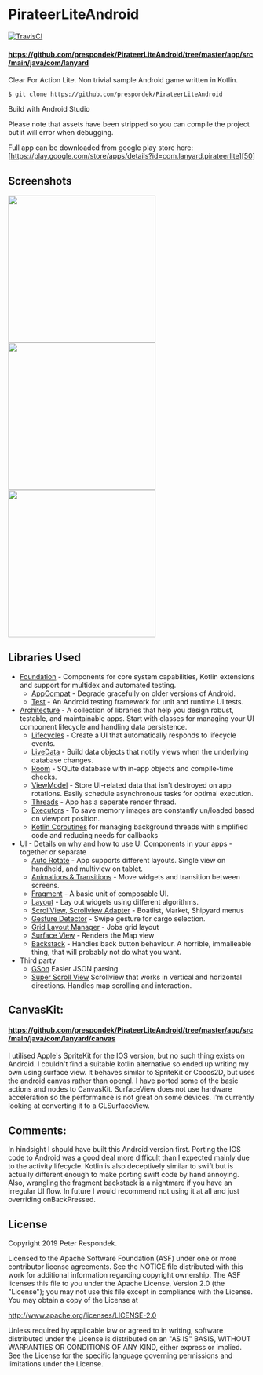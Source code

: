 # PirateerLiteAndroid

[![TravisCI](https://travis-ci.org/prespondek/PirateerLiteAndroid.svg?branch=master)](https://travis-ci.org/prespondek/PirateerLiteAndroid)

#### https://github.com/prespondek/PirateerLiteAndroid/tree/master/app/src/main/java/com/lanyard

Clear For Action Lite. Non trivial sample Android game written in Kotlin.

    $ git clone https://github.com/prespondek/PirateerLiteAndroid

Build with Android Studio

Please note that assets have been stripped so you can compile the project but it will error when debugging.

Full app can be downloaded from google play store here:
[https://play.google.com/store/apps/details?id=com.lanyard.pirateerlite][50]

## Screenshots

<img src=https://i.imgur.com/Du6S9CH.png height=300 align=left>
<img src=https://i.imgur.com/9L7kkRf.png height=300 align=left>
<img src=https://i.imgur.com/PabK8xU.png height=300>

## Libraries Used

* [Foundation][0] - Components for core system capabilities, Kotlin extensions and support for
  multidex and automated testing.
  * [AppCompat][1] - Degrade gracefully on older versions of Android.
  * [Test][4] - An Android testing framework for unit and runtime UI tests.
* [Architecture][10] - A collection of libraries that help you design robust, testable, and
  maintainable apps. Start with classes for managing your UI component lifecycle and handling data
  persistence.
  * [Lifecycles][12] - Create a UI that automatically responds to lifecycle events.
  * [LiveData][13] - Build data objects that notify views when the underlying database changes.
  * [Room][16] - SQLite database with in-app objects and compile-time checks.
  * [ViewModel][17] - Store UI-related data that isn't destroyed on app rotations. Easily schedule
     asynchronous tasks for optimal execution.
  * [Threads][38] - App has a seperate render thread.
  * [Executors][43] - To save memory images are constantly un/loaded based on viewport position.
  * [Kotlin Coroutines][91] for managing background threads with simplified code and reducing needs for callbacks
* [UI][30] - Details on why and how to use UI Components in your apps - together or separate
  * [Auto Rotate][34] - App supports different layouts. Single view on handheld, and multiview on tablet. 
  * [Animations & Transitions][31] - Move widgets and transition between screens.
  * [Fragment][34] - A basic unit of composable UI.
  * [Layout][35] - Lay out widgets using different algorithms.
  * [ScrollView, Scrollview Adapter][39] - Boatlist, Market, Shipyard menus
  * [Gesture Detector][40] - Swipe gesture for cargo selection.
  * [Grid Layout Manager][41] - Jobs grid layout
  * [Surface View][42] - Renders the Map view 
  * [Backstack][45] - Handles back button behaviour. A horrible, immalleable thing, that will probably not do what you want.
* Third party
  * [GSon][36] Easier JSON parsing
  * [Super Scroll View][37] Scrollview that works in vertical and horizontal directions. Handles map scrolling and interaction.
  
## CanvasKit:
#### https://github.com/prespondek/PirateerLiteAndroid/tree/master/app/src/main/java/com/lanyard/canvas
I utilised Apple's SpriteKit for the IOS version, but no such thing exists on Android. I couldn't find a suitable kotlin alternative so ended up writing my own using surface view. It behaves similar to SpriteKit or Cocos2D, but uses the android canvas rather than opengl. I have ported some of the basic actions and nodes to CanvasKit. SurfaceView does not use hardware acceleration so the performance is not great on some devices. I'm currently looking at converting it to a GLSurfaceView.
  
## Comments:

In hindsight I should have built this Android version first. Porting the IOS code to Android was a good deal more difficult than I expected mainly due to the activity lifecycle. Kotlin is also deceptively similar to swift but is actually different enough to make porting swift code by hand annoying. Also, wrangling the fragment backstack is a nightmare if you have an irregular UI flow. In future I would recommend not using it at all and just overriding onBackPressed.   

## License

Copyright 2019 Peter Respondek.

Licensed to the Apache Software Foundation (ASF) under one or more contributor license agreements. See the NOTICE file distributed with this work for additional information regarding copyright ownership. The ASF licenses this file to you under the Apache License, Version 2.0 (the "License"); you may not use this file except in compliance with the License. You may obtain a copy of the License at

http://www.apache.org/licenses/LICENSE-2.0

Unless required by applicable law or agreed to in writing, software distributed under the License is distributed on an "AS IS" BASIS, WITHOUT WARRANTIES OR CONDITIONS OF ANY KIND, either express or implied. See the License for the specific language governing permissions and limitations under the License.

[0]: https://developer.android.com/jetpack/components
[1]: https://developer.android.com/topic/libraries/support-library/packages#v7-appcompat
[2]: https://developer.android.com/kotlin/ktx
[4]: https://developer.android.com/training/testing/
[10]: https://developer.android.com/jetpack/arch/
[11]: https://developer.android.com/topic/libraries/data-binding/
[12]: https://developer.android.com/topic/libraries/architecture/lifecycle
[13]: https://developer.android.com/topic/libraries/architecture/livedata
[14]: https://developer.android.com/topic/libraries/architecture/navigation/
[16]: https://developer.android.com/topic/libraries/architecture/room
[17]: https://developer.android.com/topic/libraries/architecture/viewmodel
[18]: https://developer.android.com/topic/libraries/architecture/workmanager
[30]: https://developer.android.com/guide/topics/ui
[31]: https://developer.android.com/training/animation/
[34]: https://developer.android.com/guide/components/fragments
[35]: https://developer.android.com/guide/topics/ui/declaring-layout
[36]: https://sites.google.com/site/gson/Home
[38]: https://developer.android.com/guide/components/processes-and-threads
[37]: https://github.com/huangmb/SuperScrollView
[90]: https://bumptech.github.io/glide/
[91]: https://kotlinlang.org/docs/reference/coroutines-overview.html
[42]: https://www.google.com/url?client=internal-uds-cse&cx=000521750095050289010:zpcpi1ea4s8&q=https://developer.android.com/reference/android/view/SurfaceView&sa=U&ved=2ahUKEwiR1Ie0iarlAhUBN48KHfJwDtIQFjAAegQIBRAB&usg=AOvVaw1xtZEaZcXdkxTKRyLCJf2z
[39]: https://developer.android.com/reference/android/widget/ScrollView
[43]: https://developer.android.com/reference/java/util/concurrent/Executor
[45]: https://developer.android.com/guide/components/activities/tasks-and-back-stack
[40]: https://developer.android.com/training/gestures/detector
[41]: https://developer.android.com/reference/android/widget/GridLayout
[50]: https://play.google.com/store/apps/details?id=com.lanyard.pirateerlite
